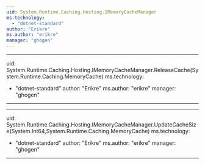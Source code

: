 ```yaml
---
uid: System.Runtime.Caching.Hosting.IMemoryCacheManager
ms.technology: 
  - "dotnet-standard"
author: "Erikre"
ms.author: "erikre"
manager: "ghogen"
---
```


---
uid: System.Runtime.Caching.Hosting.IMemoryCacheManager.ReleaseCache(System.Runtime.Caching.MemoryCache)
ms.technology: 
  - "dotnet-standard"
author: "Erikre"
ms.author: "erikre"
manager: "ghogen"
---

---
uid: System.Runtime.Caching.Hosting.IMemoryCacheManager.UpdateCacheSize(System.Int64,System.Runtime.Caching.MemoryCache)
ms.technology: 
  - "dotnet-standard"
author: "Erikre"
ms.author: "erikre"
manager: "ghogen"
---
